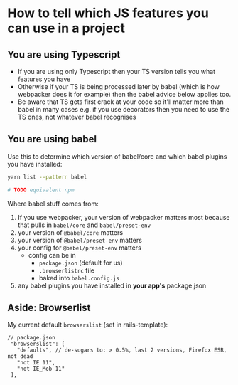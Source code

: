 # How to tell which JS features you can use in a project

## You are using Typescript

* If you are using only Typescript then your TS version tells you what features you have
* Otherwise if your TS is being processed later by babel (which is how webpacker does it for example) then the babel advice below applies too.
* Be aware that TS gets first crack at your code so it'll matter more than babel in many cases e.g. if you use decorators then you need to use the TS ones, not whatever babel recognises

## You are using babel

Use this to determine which version of babel/core and which babel plugins you have installed:

```bash
yarn list --pattern babel

# TODO equivalent npm
```

Where babel stuff comes from:

1. If you use webpacker, your version of webpacker matters most because that pulls in `babel/core` and `babel/preset-env`
1. your version of `@babel/core` matters
1. your version of `@babel/preset-env` matters
1. your config for `@babel/preset-env` matters
    * config can be in
        * `package.json` (default for us)
        * `.browserlistrc` file
        * baked into `babel.config.js`
1. any babel plugins you have installed in **your app's** package.json


## Aside: Browserlist

My current default `browserslist` (set in rails-template):

```jsonc
// package.json
 "browserslist": [
   "defaults", // de-sugars to: > 0.5%, last 2 versions, Firefox ESR, not dead
   "not IE 11",
   "not IE_Mob 11"
 ],
 ```
